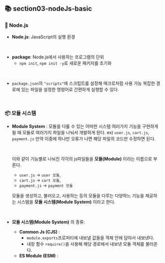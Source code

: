 ## 📚 section03-nodeJs-basic


### 🐢 Node.js

- **Node.js**: JavaScript의 실행 환경

<br>

- **package**: Node.js에서 사용하는 프로그램의 단위
  - `npm init`, `npm init -y`로 새로운 패키지를 초기화

<br>

- `package.json`의 `"scripts"`에 스크립트를 설정해 매크로처럼 사용 가능
   복잡한 경로에 있는 파일을 설정한 명령어로 간편하게 실행할 수 있다.

<br>

### 📦 모듈 시스템

- **Module System** : 모듈을 다룰 수 있는 어떠한 시스템
  여러가지 기능을 구현하게 될 때 모듈로 여러가지 파일을 나눠서 개발하게 된다.
    ex) `user.js`, `cart.js`, `payment.js`
    만약 이중에 하나만 오류가 나면 해당 파일의 코드만 수정하면 된다.   

    <br>

    이와 같이 기능별로 나눠진 각각의 js파일들을 **모듈(Module)** 이라는 이름으로 부른다.
    - `user.js` -> `user 모듈`,   
    - `cart.js` -> `cart 모듈`,   
    - `payment.js` -> `payment 모듈`   

    모듈을 생성하고, 불러오고, 사용하는 등의 모듈을 다루는 다양하느 기능을 제공하는 시스템을 **모듈 시스템(Module System)** 이라고 한다.

    <br>

- **모듈 시스템(Module System)** 의 종류: 
  - **Common Js (CJS)** : 
    - `module.exports`프로퍼티에 내보낼 값들을 객체 안에 담아서 내보낸다. 
    -  내장 함수 `require()`을 사용해 해당 경로에서 내보낸 모듈 객체를 불러온다.
  - **ES Module (ESM)** :